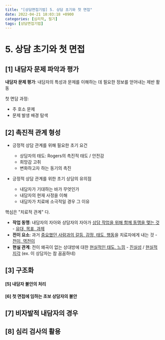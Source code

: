 ```yaml
---
title: "[상담면접기법] 5. 상담 초기와 첫 면접"
date: 2022-04-21 18:03:18 +0900
categories: [심리학, 필기]
tags: [상담면접기법]
---
```




# 5. 상담 초기와 첫 면접

## [1] 내담자 문제 파악과 평가

**내담자 문제 평가**: 내담자의 특성과 문제를 이해하는 데 필요한 정보를 얻어내는 제반 활동

첫 면담 과정:

- 주 호소 문제
- 문제 발생 배경 탐색





## [2] 촉진적 관계 형성

- 긍정적 상담 관계를 위해 필요한 초기 요건
  - 상담자의 태도: Rogers의 촉진적 태도 / 안전감
  - 희망감 고취
  - 변화하고자 하는 동기의 촉진

- 긍정적 상담 관계를 위한 초기 상담의 유의점
  - 내담자가 기대하는 바가 무엇인가
  - 내담자의 현재 사정을 이해
  - 내담자가 치료에 소극적일 경우 그 이유

핵심은 "치료적 관계" 다.

- **작업 동맹**: 내담자의 자아와 상담자의 자아가 <u>상담 작업을 위해 함께 동맹을 맺는 것</u> - <u>유대, 목표, 과제</u>
- **전이 요소**: 과거 <u>중요했던 사람과의 갈등, 감정, 태도, 행동</u>을 치료자에게 내는 것 - <u>전이, 역전이</u>
- **현실 관계**: 전이 왜곡이 없는 상대방에 대한 <u>현실적인 태도, 느낌</u> - <u>진실성</u> / <u>현실적 지각</u> (ex. 이 상담자는 참 꼼꼼하네)





## [3] 구조화







#### [5] 내담자 불안의 처리





#### [6] 첫 면접에 임하는 초보 상담자의 불안





## [7] 비자발적 내담자의 경우





## [8] 심리 검사의 활용

